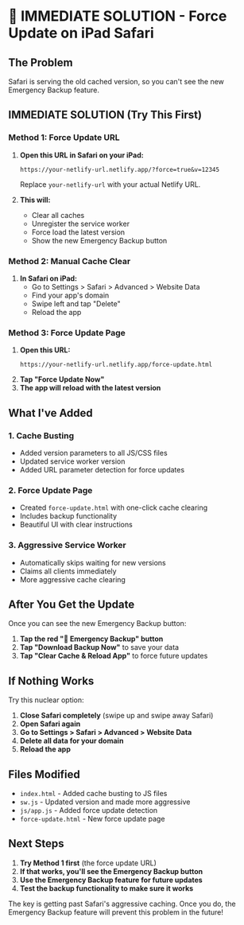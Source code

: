 # 🚨 IMMEDIATE SOLUTION - Force Update on iPad Safari

## The Problem
Safari is serving the old cached version, so you can't see the new Emergency Backup feature.

## IMMEDIATE SOLUTION (Try This First)

### Method 1: Force Update URL
1. **Open this URL in Safari on your iPad:**
   ```
   https://your-netlify-url.netlify.app/?force=true&v=12345
   ```
   Replace `your-netlify-url` with your actual Netlify URL.

2. **This will:**
   - Clear all caches
   - Unregister the service worker
   - Force load the latest version
   - Show the new Emergency Backup button

### Method 2: Manual Cache Clear
1. **In Safari on iPad:**
   - Go to Settings > Safari > Advanced > Website Data
   - Find your app's domain
   - Swipe left and tap "Delete"
   - Reload the app

### Method 3: Force Update Page
1. **Open this URL:**
   ```
   https://your-netlify-url.netlify.app/force-update.html
   ```
2. **Tap "Force Update Now"**
3. **The app will reload with the latest version**

## What I've Added

### 1. Cache Busting
- Added version parameters to all JS/CSS files
- Updated service worker version
- Added URL parameter detection for force updates

### 2. Force Update Page
- Created `force-update.html` with one-click cache clearing
- Includes backup functionality
- Beautiful UI with clear instructions

### 3. Aggressive Service Worker
- Automatically skips waiting for new versions
- Claims all clients immediately
- More aggressive cache clearing

## After You Get the Update

Once you can see the new Emergency Backup button:

1. **Tap the red "🚨 Emergency Backup" button**
2. **Tap "Download Backup Now"** to save your data
3. **Tap "Clear Cache & Reload App"** to force future updates

## If Nothing Works

Try this nuclear option:
1. **Close Safari completely** (swipe up and swipe away Safari)
2. **Open Safari again**
3. **Go to Settings > Safari > Advanced > Website Data**
4. **Delete all data for your domain**
5. **Reload the app**

## Files Modified
- `index.html` - Added cache busting to JS files
- `sw.js` - Updated version and made more aggressive
- `js/app.js` - Added force update detection
- `force-update.html` - New force update page

## Next Steps
1. **Try Method 1 first** (the force update URL)
2. **If that works, you'll see the Emergency Backup button**
3. **Use the Emergency Backup feature for future updates**
4. **Test the backup functionality to make sure it works**

The key is getting past Safari's aggressive caching. Once you do, the Emergency Backup feature will prevent this problem in the future!
